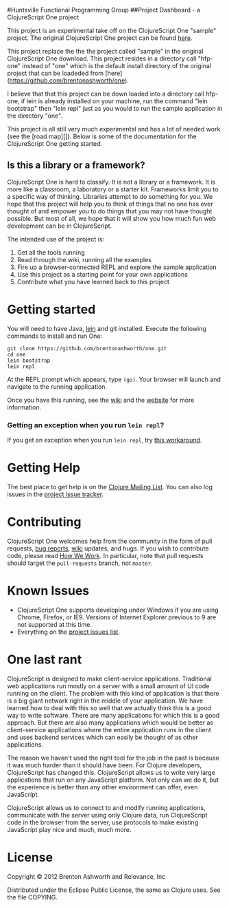 #Huntsville Functional Programming Group 
##Project Dashboard - a ClojureScript One project

This project is an experimental take off on the ClojureScript One "sample" project. The original 
ClojureScript One project can be found [here](https://github.com/brentonashworth/one/wiki).

This project replace the the the project called "sample" in the original ClojureScript One download.
This project resides in a directory call "hfp-one" instead of "one" which is the default install 
directory of the original project that can be loadeded from [here] (https://github.com/brentonashworth/one).

I believe that that this project can be down loaded into a directory call hfp-one, if lein is already installed
on your machine, run the command "lein bootstrap" then "lein repl" just as you would to run the sample 
application in the directory "one".

This project is all still very much experimental and has a lot of needed work (see the [road map][]). Below
is some of the documentation for the ClojureScript One getting started.

## Is this a library or a framework?

ClojureScript One is hard to classify. It is not a library or a
framework. It is more like a classroom, a laboratory or a starter
kit. Frameworks limit you to a specific way of thinking. Libraries
attempt to do something for you. We hope that this project will help
you to think of things that no one has ever thought of and empower you
to do things that you may not have thought possible. But most of all,
we hope that it will show you how much fun web development can be in
ClojureScript.

The intended use of the project is:

1. Get all the tools running
2. Read through the wiki, running all the examples
3. Fire up a browser-connected REPL and explore the sample application
3. Use this project as a starting point for your own applications
4. Contribute what you have learned back to this project

# Getting started

You will need to have Java, [lein][] and git installed. Execute the
following commands to install and run One:

    git clone https://github.com/brentonashworth/one.git
    cd one
    lein bootstrap
    lein repl

At the REPL prompt which appears, type `(go)`. Your browser will
launch and navigate to the running application.

Once you have this running, see the [wiki][] and the [website][] for
more information.

### Getting an exception when you run `lein repl`?

If you get an exception when you run `lein repl`, try 
[this workaround](https://github.com/brentonashworth/one/wiki/lein-repl-Problem-Workaround).

# Getting Help

The best place to get help is on the
[Clojure Mailing List](https://groups.google.com/group/clojure). You
can also log issues in the [project issue tracker][issues].

# Contributing

ClojureScript One welcomes help from the community in the form of pull
requests, [bug reports][issues], [wiki][wiki] updates, and hugs. If
you wish to contribute code, please read [How We Work][how-we-work].
In particular, note that pull requests should target the
`pull-requests` branch, not `master`.

# Known Issues

* ClojureScript One supports developing under Windows if you are using
  Chrome, Firefox, or IE9. Versions of Internet Explorer previous to 9
  are not supported at this time.
* Everything on the
  [project issues list](https://github.com/brentonashworth/one/issues).

# One last rant

ClojureScript is designed to make client-service
applications. Traditional web applications run mostly on a server with
a small amount of UI code running on the client. The problem with this
kind of application is that there is a big giant network right in the
middle of your application. We have learned how to deal with this so
well that we actually think this is a good way to write software. There
are many applications for which this is a good approach. But there are
also many applications which would be better as client-service applications
where the entire application runs in the client and uses backend services
which can easily be thought of as other applications.

The reason we haven't used the right tool for the job in the past is
because it was much harder than it should have been. For Clojure
developers, ClojureScript has changed this. ClojureScript allows us to
write very large applications that run on any JavaScript platform. Not
only can we do it, but the experience is better than any other
environment can offer, even JavaScript.

ClojureScript allows us to connect to and modify running
applications, communicate with the server using only Clojure data, run
ClojureScript code in the browser from the server, use protocols to
make existing JavaScript play nice and much, much more.

# License

Copyright © 2012 Brenton Ashworth and Relevance, Inc

Distributed under the Eclipse Public License, the same as Clojure uses. See the file COPYING.

[ClojureScript]: https://github.com/clojure/clojurescript
[lein]: https://github.com/technomancy/leiningen
[wiki]: https://github.com/brentonashworth/one/wiki
[website]: http://clojurescriptone.com
[how-we-work]: https://github.com/brentonashworth/one/wiki/HowWeWork
[issues]: https://github.com/brentonashworth/one/issues

